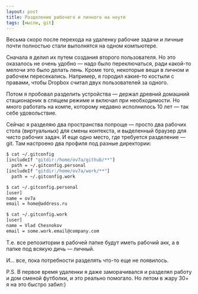 ```yaml
---
layout: post
title: Разделение рабочего и личного на ноуте
tags: [мысли, git]
---
```

Весьма скоро после перехода на удаленку рабочие задачи и личные почти полностью стали выполнятся на одном компьютере. 

Сначала я делил их путем создания второго пользователя. Но это оказалось не очень удобно — надо было переключаться, ради какой-то мелочи это было делать лень. Кроме того, некоторые вещи в личном и рабочем пересекались. Например, я городил какие-то костыли с правами, чтобы Dropbox считал двух пользователей за одного.

Потом я пробовал разделить устройства — держал древний домашний стационарник в спящем режиме и включал при необходимости. Но много работать на компе, которому недавно исполнилось 10 лет — так себе удовольствие.

Сейчас я разделяю два пространства попроще — просто два рабочих стола (виртуальных) для смены контекста, и выделенный браузер для чисто рабочих задач. И еще одно место, где требуется разделение — git. Там настроено два профиля под разные директории:
```bash
$ cat ~/.gitconfig
[includeIf "gitdir:/home/ov7a/github/**"]
  path = ~/.gitconfig.personal
[includeIf "gitdir:/home/ov7a/work/**"]
  path = ~/.gitconfig.work

$ cat ~/.gitconfig.personal 
[user]
name = ov7a
email = home@address.ru

$ cat ~/.gitconfig.work 
[user]
name = Vlad Chesnokov
email = some.work.email@company.com

```
Т.е. все репозитории в рабочей папке будут иметь рабочий акк, а в папке под всякую дичь — личный.

И... все, пока потребности разделять что-то еще не появилось.

P.S. В первое время удаленки я даже заморачивался и разделял работу и дом сменой футболки, и это реально помогало. Но летом в жару 30+ я на это быстро забил:)


